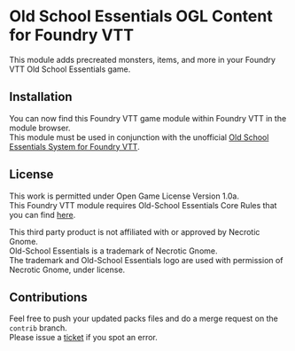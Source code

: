 # Old School Essentials OGL Content for Foundry VTT
This module adds precreated monsters, items, and more in your Foundry VTT Old School Essentials game.

## Installation
You can now find this Foundry VTT game module within Foundry VTT in the module browser.\
This module must be used in conjunction with the unofficial [Old School Essentials System for Foundry VTT](https://gitlab.com/mesfoliesludiques/foundryvtt-ose).

## License
This work is permitted under Open Game License Version 1.0a.\
This Foundry VTT module requires Old-School Essentials Core Rules that you can find [here](https://necroticgnome.com).

This third party product is not affiliated with or approved by Necrotic Gnome. \
Old-School Essentials is a trademark of Necrotic Gnome.\
The trademark and Old-School Essentials logo are used with permission of Necrotic Gnome, under license.

## Contributions
Feel free to push your updated packs files and do a merge request on the `contrib` branch.\
Please issue a [ticket](https://gitlab.com/mesfoliesludiques/foundryvtt-ose-content/-/boards) if you spot an error.